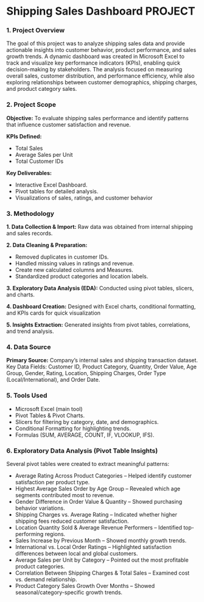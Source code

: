 # Shipping Sales Dashboard PROJECT
### 1.	Project Overview
The goal of this project was to analyze shipping sales data and provide actionable insights into customer behavior, product performance, and sales growth trends. A dynamic dashboard was created in Microsoft Excel to track and visualize key performance indicators (KPIs), enabling quick decision-making by stakeholders.
The analysis focused on measuring overall sales, customer distribution, and performance efficiency, while also exploring relationships between customer demographics, shipping charges, and product category sales.

### 2.	Project Scope
**Objective:** To evaluate shipping sales performance and identify patterns that influence customer satisfaction and revenue.

**KPIs Defined:**
* Total Sales
* Average Sales per Unit
* Total Customer IDs

**Key Deliverables:**
* Interactive Excel Dashboard.
* Pivot tables for detailed analysis.
* Visualizations of sales, ratings, and customer behavior

### 3.	Methodology

**1. Data Collection & Import:** Raw data was obtained from internal shipping and sales records.

**2. Data Cleaning & Preparation:**
* Removed duplicates in customer IDs.
* Handled missing values in ratings and revenue.
* Create new calculated columns and Measures.
* Standardized product categories and location labels.

**3. Exploratory Data Analysis (EDA):** Conducted using pivot tables, slicers, and charts.
  
**4. Dashboard Creation:** Designed with Excel charts, conditional formatting, and KPIs cards for quick visualization

**5. Insights Extraction:** Generated insights from pivot tables, correlations, and trend analysis.


### 4. Data Source

**Primary Source:** Company’s internal sales and shipping transaction dataset.
Key Data Fields: Customer ID, Product Category, Quantity, Order Value, Age Group, Gender, Rating, Location, Shipping Charges, Order Type (Local/International), and Order Date.


 ### 5. Tools Used

* Microsoft Excel (main tool)
* Pivot Tables & Pivot Charts.
* Slicers for filtering by category, date, and demographics.
* Conditional Formatting for highlighting trends.
* Formulas (SUM, AVERAGE, COUNT, IF, VLOOKUP, IFS).

### 6. Exploratory Data Analysis (Pivot Table Insights)

Several pivot tables were created to extract meaningful patterns:

* Average Rating Across Product Categories – Helped identify customer satisfaction per product type.
* Highest Average Sales Order by Age Group – Revealed which age segments contributed most to revenue.
* Gender Difference in Order Value & Quantity – Showed purchasing behavior variations.
* Shipping Charges vs. Average Rating – Indicated whether higher shipping fees reduced customer satisfaction.
* Location Quantity Sold & Average Revenue Performers – Identified top-performing regions.
* Sales Increase by Previous Month – Showed monthly growth trends.
* International vs. Local Order Ratings – Highlighted satisfaction differences between local and global customers.
* Average Sales per Unit by Category – Pointed out the most profitable product categories.
* Correlation Between Shipping Charges & Total Sales – Examined cost vs. demand relationship.
* Product Category Sales Growth Over Months – Showed seasonal/category-specific growth trends.


